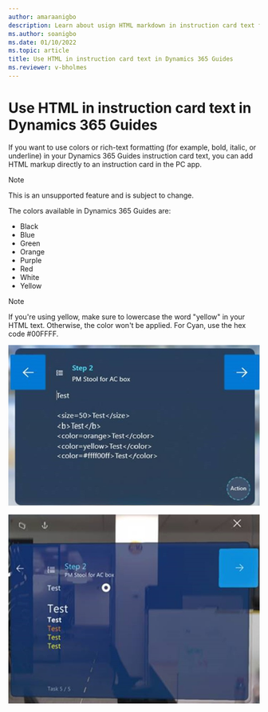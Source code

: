 ```yaml
---
author: amaraanigbo
description: Learn about usign HTML markdown in instruction card text for Dynamics 365 Guides
ms.author: soanigbo
ms.date: 01/10/2022
ms.topic: article
title: Use HTML in instruction card text in Dynamics 365 Guides
ms.reviewer: v-bholmes
---
```


# Use HTML in instruction card text in Dynamics 365 Guides

If you want to use colors or rich-text formatting (for example, bold, italic, or underline) in your Dynamics 365 Guides instruction card text, you can add HTML markup directly to an
instruction card in the PC app. 

> [!NOTE]
> This is an unsupported feature and is subject to change.

The colors available in Dynamics 365 Guides are: 

- Black
- Blue
- Green
- Orange
- Purple
- Red
- White
- Yellow

> [!NOTE]
> If you're using yellow, make sure to lowercase the word "yellow" in your HTML text. Otherwise, the color won't be applied. For Cyan, use the hex code #00FFFF.

![Screenshot of PC app with HTML markdown in instruction card.](media/HTML-pc-app.jpg "Screenshot of PC app with HTML markdown in instruction card")

![Screenshot of HoloLens app with HTML results.](media/html-hololens-app.jpg "Screenshot of HoloLens app with HTML results")
